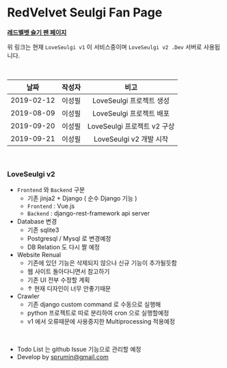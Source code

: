 # RedVelvet Seulgi Fan Page

**[레드벨벳 슬기 팬 페이지](http://loveseulgi.kro.kr)**

위 링크는 현재 `LoveSeulgi v1` 이 서비스중이며 `LoveSeulgi v2 .Dev` 서버로 사용됩니다.

<br/>

|     날짜     | 작성자  |          비고           |
| :--------: | :--: | :-------------------: |
| 2019-02-12 | 이성필  |  LoveSeulgi 프로젝트 생성   |
| 2019-08-09 | 이성필  |  LoveSeulgi 프로젝트 배포   |
| 2019-09-20 | 이성필  | LoveSeulgi 프로젝트 v2 구상 |
| 2019-09-21 | 이성필  |  LoveSeulgi v2 개발 시작  |

<br/>

### LoveSeulgi v2

- `Frontend` 와 `Backend` 구분
  - 기존 jinja2 + Django ( 순수 Django 기능 )
  - `Frontend` : Vue.js
  - `Backend` :  django-rest-framework api server
- Database 변경
  - 기존 sqlite3
  - Postgresql / Mysql 로 변경예정
  - DB Relation 도 다시 짤 예정
- Website Renual
  - 기존에 있던 기능은 삭제되지 않으나 신규 기능이 추가될듯함
  - 웹 사이트 돌아다니면서 참고하기
  - 기존 UI 전부 수정할 계획
  - ↑ 현재 디자인이 너무 안좋기때문
- Crawler
  - 기존 django custom command 로 수동으로 실행해
  - python 프로젝트로 따로 분리하여 cron 으로 실행할예정
  - v1 에서 오류때문에 사용중지한 Multiprocessing 적용예정

<br/>



- Todo List 는 github Issue 기능으로 관리할 예정
- Develop by sprumin@gmail.com 
